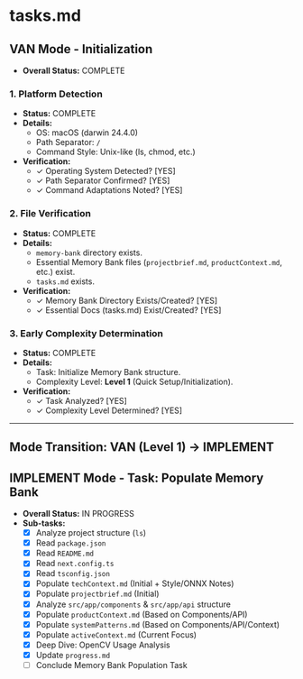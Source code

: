 # tasks.md

<!-- Source of Truth for Task Tracking --> 

## VAN Mode - Initialization
- **Overall Status:** COMPLETE

### 1. Platform Detection
- **Status:** COMPLETE
- **Details:**
    - OS: macOS (darwin 24.4.0)
    - Path Separator: `/`
    - Command Style: Unix-like (ls, chmod, etc.)
- **Verification:**
    - ✓ Operating System Detected? [YES]
    - ✓ Path Separator Confirmed? [YES]
    - ✓ Command Adaptations Noted? [YES] 

### 2. File Verification
- **Status:** COMPLETE
- **Details:**
    - `memory-bank` directory exists.
    - Essential Memory Bank files (`projectbrief.md`, `productContext.md`, etc.) exist.
    - `tasks.md` exists.
- **Verification:**
    - ✓ Memory Bank Directory Exists/Created? [YES]
    - ✓ Essential Docs (tasks.md) Exist/Created? [YES]

### 3. Early Complexity Determination
- **Status:** COMPLETE
- **Details:**
    - Task: Initialize Memory Bank structure.
    - Complexity Level: **Level 1** (Quick Setup/Initialization).
- **Verification:**
    - ✓ Task Analyzed? [YES]
    - ✓ Complexity Level Determined? [YES]

---
**Mode Transition:** VAN (Level 1) → IMPLEMENT
---

## IMPLEMENT Mode - Task: Populate Memory Bank
- **Overall Status:** IN PROGRESS
- **Sub-tasks:**
    - [x] Analyze project structure (`ls`)
    - [x] Read `package.json`
    - [x] Read `README.md`
    - [x] Read `next.config.ts`
    - [x] Read `tsconfig.json`
    - [x] Populate `techContext.md` (Initial + Style/ONNX Notes)
    - [x] Populate `projectbrief.md` (Initial)
    - [x] Analyze `src/app/components` & `src/app/api` structure
    - [x] Populate `productContext.md` (Based on Components/API)
    - [x] Populate `systemPatterns.md` (Based on Components/API/Context)
    - [x] Populate `activeContext.md` (Current Focus)
    - [x] Deep Dive: OpenCV Usage Analysis
    - [x] Update `progress.md`
    - [ ] Conclude Memory Bank Population Task 